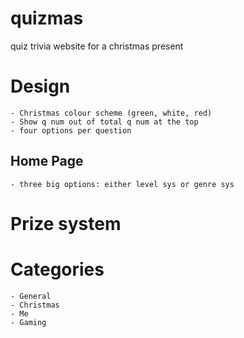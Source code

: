 # quizmas
quiz trivia website for a christmas present

# Design
    - Christmas colour scheme (green, white, red)
    - Show q num out of total q num at the top
    - four options per question

## Home Page
    - three big options: either level sys or genre sys

# Prize system


# Categories
    - General
    - Christmas
    - Me
    - Gaming

    